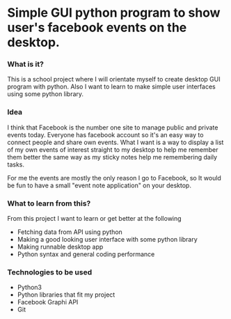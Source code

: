 # Simple GUI python program to show user's facebook events on the desktop.

### What is it?
This is a school project where I will orientate myself to create desktop GUI program with python. Also I want to learn to make simple user interfaces using some python library.

### Idea
I think that Facebook is the number one site to manage public and private events today. 
Everyone has facebook account so it's an easy way to connect people and share own events. What I want is a way to display a list of my own events of interest straight to my desktop to help me remember them better the same way as my sticky notes help me remembering daily tasks.

For me the events are mostly the only reason I go to Facebook, so It would be fun to have a small "event note application" on your desktop.

### What to learn from this?
From this project I want to learn or get better at the following
- Fetching data from API using python
- Making a good looking user interface with some python library
- Making runnable desktop app
- Python syntax and general coding performance

### Technologies to be used
- Python3
- Python libraries that fit my project
- Facebook Graphi API
- Git
